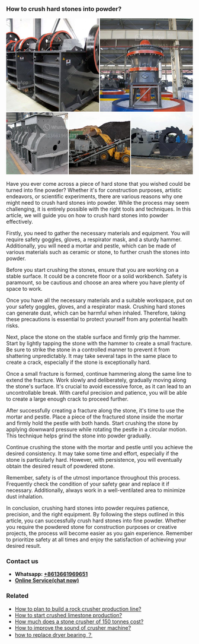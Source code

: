 <h3>How to crush hard stones into powder?</h3><img src='1701745191.jpg' alt=''><p>Have you ever come across a piece of hard stone that you wished could be turned into fine powder? Whether it's for construction purposes, artistic endeavors, or scientific experiments, there are various reasons why one might need to crush hard stones into powder. While the process may seem challenging, it is entirely possible with the right tools and techniques. In this article, we will guide you on how to crush hard stones into powder effectively.</p><p>Firstly, you need to gather the necessary materials and equipment. You will require safety goggles, gloves, a respirator mask, and a sturdy hammer. Additionally, you will need a mortar and pestle, which can be made of various materials such as ceramic or stone, to further crush the stones into powder.</p><p>Before you start crushing the stones, ensure that you are working on a stable surface. It could be a concrete floor or a solid workbench. Safety is paramount, so be cautious and choose an area where you have plenty of space to work.</p><p>Once you have all the necessary materials and a suitable workspace, put on your safety goggles, gloves, and a respirator mask. Crushing hard stones can generate dust, which can be harmful when inhaled. Therefore, taking these precautions is essential to protect yourself from any potential health risks.</p><p>Next, place the stone on the stable surface and firmly grip the hammer. Start by lightly tapping the stone with the hammer to create a small fracture. Be sure to strike the stone in a controlled manner to prevent it from shattering unpredictably. It may take several taps in the same place to create a crack, especially if the stone is exceptionally hard.</p><p>Once a small fracture is formed, continue hammering along the same line to extend the fracture. Work slowly and deliberately, gradually moving along the stone's surface. It's crucial to avoid excessive force, as it can lead to an uncontrollable break. With careful precision and patience, you will be able to create a large enough crack to proceed further.</p><p>After successfully creating a fracture along the stone, it's time to use the mortar and pestle. Place a piece of the fractured stone inside the mortar and firmly hold the pestle with both hands. Start crushing the stone by applying downward pressure while rotating the pestle in a circular motion. This technique helps grind the stone into powder gradually.</p><p>Continue crushing the stone with the mortar and pestle until you achieve the desired consistency. It may take some time and effort, especially if the stone is particularly hard. However, with persistence, you will eventually obtain the desired result of powdered stone.</p><p>Remember, safety is of the utmost importance throughout this process. Frequently check the condition of your safety gear and replace it if necessary. Additionally, always work in a well-ventilated area to minimize dust inhalation.</p><p>In conclusion, crushing hard stones into powder requires patience, precision, and the right equipment. By following the steps outlined in this article, you can successfully crush hard stones into fine powder. Whether you require the powdered stone for construction purposes or creative projects, the process will become easier as you gain experience. Remember to prioritize safety at all times and enjoy the satisfaction of achieving your desired result.</p><h3>Contact us</h3><ul><li><strong>Whatsapp:&nbsp;<a href="https://wa.me/8613661969651">+8613661969651</a></strong></li><li><a href="https://swt.shibang-china.com/?git&amp;zhl&amp;How to crush hard stones into powder"><strong>Online Service(chat now)</strong></a></li></ul><h3>Related</h3><ul><li><a href='How to plan to build a rock crusher production line.md'>How to plan to build a rock crusher production line?</a></li><li><a href='How to start crushed limestone production.md'>How to start crushed limestone production?</a></li><li><a href='How much does a stone crusher of 150 tonnes cost.md'>How much does a stone crusher of 150 tonnes cost?</a></li><li><a href='How to improve the sound of crusher machine.md'>How to improve the sound of crusher machine?</a></li><li><a href='how to replace dryer bearing ？.md'>how to replace dryer bearing ？</a></li></ul>
